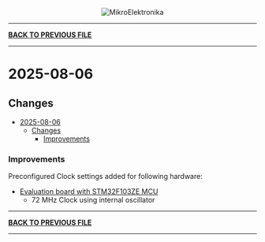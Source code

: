 
<p align="center">
  <img src="http://www.mikroe.com/img/designs/beta/logo_small.png?raw=true" alt="MikroElektronika"/>
</p>

---

**[BACK TO PREVIOUS FILE](../changelog.md)**

---

# 2025-08-06

## Changes

- [2025-08-06](#2025-08-06)
  - [Changes](#changes)
    + [Improvements](#improvements)

### Improvements

Preconfigured Clock settings added for following hardware:

+ [Evaluation board with STM32F103ZE MCU](https://www.st.com/content/st_com/en/products/evaluation-tools/product-evaluation-tools/mcu-mpu-eval-tools/stm32-mcu-mpu-eval-tools/stm32-eval-boards/stm3210e-eval.html)
  + 72 MHz Clock using internal oscillator

---

**[BACK TO PREVIOUS FILE](../changelog.md)**

---
